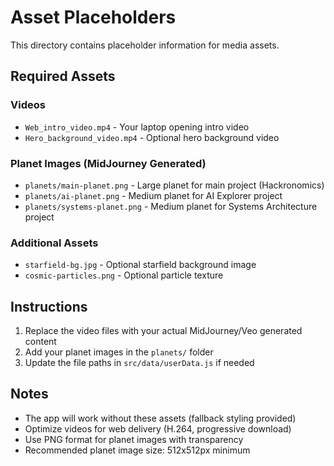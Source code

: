 # Asset Placeholders

This directory contains placeholder information for media assets.

## Required Assets

### Videos
- `Web_intro_video.mp4` - Your laptop opening intro video
- `Hero_background_video.mp4` - Optional hero background video

### Planet Images (MidJourney Generated)
- `planets/main-planet.png` - Large planet for main project (Hackronomics)
- `planets/ai-planet.png` - Medium planet for AI Explorer project  
- `planets/systems-planet.png` - Medium planet for Systems Architecture project

### Additional Assets
- `starfield-bg.jpg` - Optional starfield background image
- `cosmic-particles.png` - Optional particle texture

## Instructions

1. Replace the video files with your actual MidJourney/Veo generated content
2. Add your planet images in the `planets/` folder
3. Update the file paths in `src/data/userData.js` if needed

## Notes

- The app will work without these assets (fallback styling provided)
- Optimize videos for web delivery (H.264, progressive download)
- Use PNG format for planet images with transparency
- Recommended planet image size: 512x512px minimum
